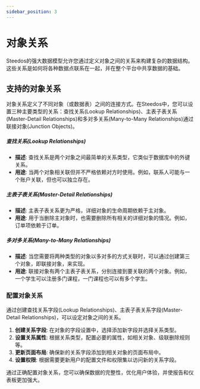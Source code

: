 ```yaml
---
sidebar_position: 3
---
```


# 对象关系

Steedos的强大数据模型允许您通过定义对象之间的关系来构建复杂的数据结构。这些关系是如何将各种数据点联系在一起，并在整个平台中共享数据的基础。

## 支持的对象关系

对象关系定义了不同对象（或数据表）之间的连接方式。在Steedos中，您可以设置三种主要类型的关系：查找关系(Lookup Relationships)、主表子表关系(Master-Detail Relationships)和多对多关系(Many-to-Many Relationships)通过联接对象(Junction Objects)。

##### 查找关系(Lookup Relationships)

- **描述**: 查找关系是两个对象之间最简单的关系类型，它类似于数据库中的外键关系。
- **用途**: 当两个对象相关联但并不严格依赖对方时使用。例如，联系人可能与一个账户关联，但也可以独立存在。

##### 主表子表关系(Master-Detail Relationships)

- **描述**: 主表子表关系更为严格，详细对象的生命周期依赖于主对象。
- **用途**: 用于当删除主对象时，也需要删除所有相关的详细对象的情况。例如，订单项依赖于订单。

##### 多对多关系(Many-to-Many Relationships)

- **描述**: 当您需要将两种类型的对象以多对多的方式关联时，可以通过创建第三个对象，即联接对象，来实现。
- **用途**: 联接对象有两个主表子表关系，分别连接到要关联的两个对象。例如，一个学生可以注册多门课程，一门课程也可以有多个学生。

### 配置对象关系

通过创建查找关系字段(Lookup Relationships)、主表子表关系字段(Master-Detail Relationships)，可以设定对象之间的关系。

1. **创建关系字段**: 在对象的字段设置中，选择添加新字段并选择关系类型。
2. **设置关系属性**: 根据关系类型，配置必要的属性，如相关对象、级联删除规则等。
3. **更新页面布局**: 确保新的关系字段添加到相关对象的页面布局中。
4. **设置权限**: 根据需要更新用户的配置文件和权限集以访问新的关系字段。

通过正确配置对象关系，您可以确保数据的完整性，优化用户体验，并使报告和仪表板更加强大。
